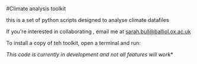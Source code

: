 #Climate analysis toolkit

this is a set of python scripts designed to analyse climate datafiles

If you're interested in collaborating , email me at sarah.bull@balliol.ox.ac.uk


To install a copy of teh toolkit, open a terminal and run:

*This code is currently in development and not all features will work**

